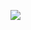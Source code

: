 ![](https://cdn.shopify.com/app-store/listing_images/882e3019891bbeaa48efd755a20450ad/icon/CO_P98Dy8foCEAE=.jpeg)
